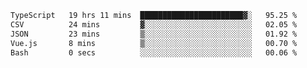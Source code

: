 <!--START_SECTION:waka-->

```txt
TypeScript   19 hrs 11 mins  ███████████████████████▓░   95.25 %
CSV          24 mins         ▓░░░░░░░░░░░░░░░░░░░░░░░░   02.05 %
JSON         23 mins         ▒░░░░░░░░░░░░░░░░░░░░░░░░   01.92 %
Vue.js       8 mins          ▒░░░░░░░░░░░░░░░░░░░░░░░░   00.70 %
Bash         0 secs          ░░░░░░░░░░░░░░░░░░░░░░░░░   00.06 %
```

<!--END_SECTION:waka-->